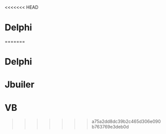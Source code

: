 <<<<<<< HEAD
# Delphi
=======
# Delphi
# Jbuiler
# VB
>>>>>>> a75a2dd8dc39b2c465d306e090b763769e3deb0d
